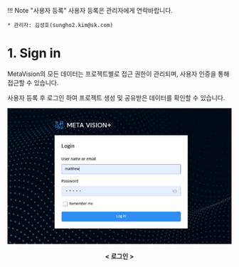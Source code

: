 !!! Note "사용자 등록"
    사용자 등록은 관리자에게 연락바랍니다.

    * 관리자: 김성호(sungho2.kim@sk.com)

# 1. Sign in
MetaVision의 모든 데이터는 프로젝트별로 접근 권한이 관리되며, 사용자 인증을 통해 접근할 수 있습니다.



사용자 등록 후 로그인 하여 프로젝트 생성 및 공유받은 데이터를 확인할 수 있습니다.

![MetaVision2 signin](./images/metavision2_signin.png)
<center><b>< 로그인 ></b></center>